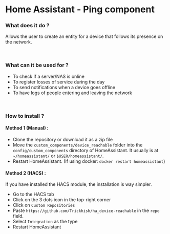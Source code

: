 # Home Assistant - Ping component

### What does it do ?
Allows the user to create an entity for a device that follows its presence on the network.

&nbsp;
### What can it be used for ?
- To check if a server/NAS is online
- To register losses of service during the day
- To send notifications when a device goes offline
- To have logs of people entering and leaving the network

&nbsp;
### How to install ?
#### Method 1 (Manual) :
- Clone the repository or download it as a zip file
- Move the `custom_components/device_reachable` folder into the `config/custom_components` directory of HomeAssistant. It usually is at `~/homeassistant/` or `$USER/homeassistant/`.
- Restart HomeAssistant. (If using docker: `docker restart homeassistant`)

#### Method 2 (HACS) :
If you have installed the HACS module, the installation is way simpler.
- Go to the HACS tab
- Click on the 3 dots icon in the top-right corner
- Click on `Custom Repositories`
- Paste `https://github.com/Trickhish/ha_device-reachable` in the `repo` field.
- Select `Integration` as the type
- Restart HomeAssistant